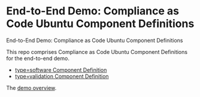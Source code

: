 # End-to-End Demo: Compliance as Code Ubuntu Component Definitions
End-to-End Demo: Compliance as Code Ubuntu Component Definitions

This repo comprises Compliance as Code Ubuntu Component Definitions for the end-to-end demo.

- [type=software Component Definition](component-definitions/Ubuntu_Linux_24.04_LTS/component-definition.json)
- [type=validation Component Definition](component-definitions/oscap/component-definition.json)

The [demo overview](https://github.com/oscal-compass/e2e-demo).
